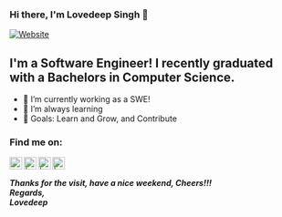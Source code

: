 ### Hi there, I'm Lovedeep Singh 👋 

[![Website](https://img.shields.io/website?label=personal_website&style=for-the-badge&url=https%3A%2F%2Fsites.google.com/view/lovedeepsingh)](https://sites.google.com/view/lovedeepsingh) 

## I'm a Software Engineer! I recently graduated with a Bachelors in Computer Science.

- 🔭 I’m currently working as a SWE!
- 🌱 I’m always learning 
- 🥅 Goals: Learn and Grow, and Contribute

### Find me on:

[<img align="left" alt="" width="22px" target="_blank"  src="https://freepngimg.com/thumb/world_wide_web/25085-2-world-wide-web-transparent-image.png" />][website]
[<img align="left" alt=" | LinkedIn" width="22px" target="_blank"  src="https://encrypted-tbn0.gstatic.com/images?q=tbn:ANd9GcQy-TZipv8mF4zDszEHp15pADsjs4XkbuvZQg&usqp=CAU" />][linkedin]
[<img align="left" alt=" | LinkedIn" width="22px" target="_blank"  src="https://assets.leetcode.com/static_assets/public/images/LeetCode_logo.png" />][LeetCode]
[<img align="left" alt=" | LinkedIn" width="22px" target="_blank"  src="https://cdn.icon-icons.com/icons2/2108/PNG/512/google_scholar_icon_130918.png" />][GoogleScholar]
<!--- [<img align="left" alt=" | Twitter" width="22px" target="_blank"  src="https://cdn.jsdelivr.net/npm/simple-icons@v3/icons/twitter.svg" />][twitter] --->

<br />

<h5> Thanks for the visit, have a nice weekend, Cheers!!! <br/> Regards, <br/> Lovedeep </h5>

[linkedin]: https://linkedin.com/in/singhlovedeep
[website]: https://sites.google.com/view/lovedeepsingh
[LeetCode]: https://leetcode.com/lovedeep
[GoogleScholar]: https://scholar.google.com/citations?user=WC6fo10AAAAJ&hl=en
<!---[twitter]: https://twitter.com/iamLSingh --->
